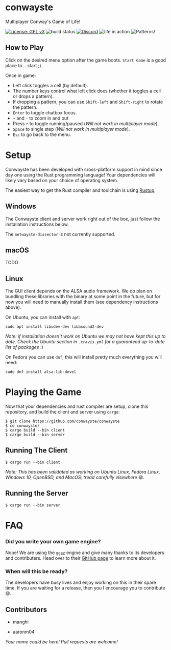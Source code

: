 # conwayste

Multiplayer Conway's Game of Life!

[![License: GPL v3](https://img.shields.io/badge/License-GPLv3-blue.svg)](https://www.gnu.org/licenses/gpl-3.0) ![build status](https://api.travis-ci.com/conwayste/conwayste.svg?branch=master) [![Discord](https://img.shields.io/discord/463752820026376202.svg?label=&logo=discord&logoColor=ffffff&color=7389D8&labelColor=6A7EC2)](https://discord.gg/mjSsUMw)
![life in action](https://s7.gifyu.com/images/BlaringTidyDutchsmoushond-mobile.gif)
![Patterns!](https://s8.gifyu.com/images/conwayste.gif)

## How to Play

Click on the desired menu option after the game boots. `Start Game` is a good place to... start ;).

Once in game:

* Left click toggles a cell (by default).
* The number keys control what left click does (whether it toggles a cell or drops a pattern).
* If dropping a pattern, you can use `Shift-left` and `Shift-right` to rotate the pattern.
* `Enter` to toggle chatbox focus.
* `+` and `-` to zoom in and out
* Press `r` to toggle running/paused (*Will not work in multiplayer mode*).
* `Space` to single step (*Will not work in multiplayer mode*).
* `Esc` to go back to the menu.

# Setup
Conwayste has been developed with cross-platform support in mind since day one using the Rust programming language! Your dependencies will likely vary based on your choice of operating system.

The easiest way to get the Rust compiler and toolchain is using [Rustup](https://rustup.rs/).

## Windows

The Conwayste client and server work right out of the box, just follow the installation instructions below.

The `netwayste-dissector` is not currently supported.

## macOS

TODO

## Linux

The GUI client depends on the ALSA audio framework. We do plan on bundling these libraries with the binary at some point in the future, but for now you will need to manually install them (see dependency instructions above).

On Ubuntu, you can install with `apt`:

```
sudo apt install libudev-dev libasound2-dev
```

_Note: if installation doesn't work on Ubuntu we may not have kept this up to date. Check the Ubuntu section in `.travis.yml` for a guaranteed up-to-date list of packages_ :)

On Fedora you can use `dnf`; this will install pretty much everything you will need:

```
sudo dnf install alsa-lib-devel
```

# Playing the Game
Now that your dependencies and rust compiler are setup, clone this repository, and build the client and server using `cargo`:
```
$ git clone https://github.com/conwayste/conwayste
$ cd conwayste/
$ cargo build --bin client
$ cargo build --bin server
```

## Running The Client
```
$ cargo run --bin client
```

_Note: This has been validated as working on Ubuntu Linux, Fedora Linux, Windows 10, OpenBSD, and MacOS; tread carefully elsewhere_ :smile:_._


## Running the Server
```
$ cargo run --bin server
```

# FAQ

### Did you write your own game engine?

Nope! We are using the [`ggez`](https://github.com/ggez/ggez) engine and give many thanks to its developers and contributers. Head over to their [GitHub page](https://github.com/ggez/ggez) to learn more about it.

### When will this be ready?

The developers have busy lives and enjoy working on this in their spare time. If you are waiting for a release, then you I encourage you to contribute :smile:.


## Contributors

* manghi

* aaronm04

_Your name could be here! Pull requests are welcome!_

